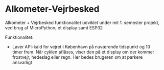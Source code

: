 # Alkometer-Vejrbesked
Alkometer + Vejrbesked funktionalitet udviklet under mit 1. semester projekt, ved brug af MicroPython, et display samt ESP32

Funktionalitet:
* Laver API-kald for vejret i København på nuværende tidspunkt og 10 timer frem. Når cyklen aflåses,  viser den på et display om der kommer frostvejr, hedeslag eller regn. Her bedes brugeren om at parkere ansvarligt

